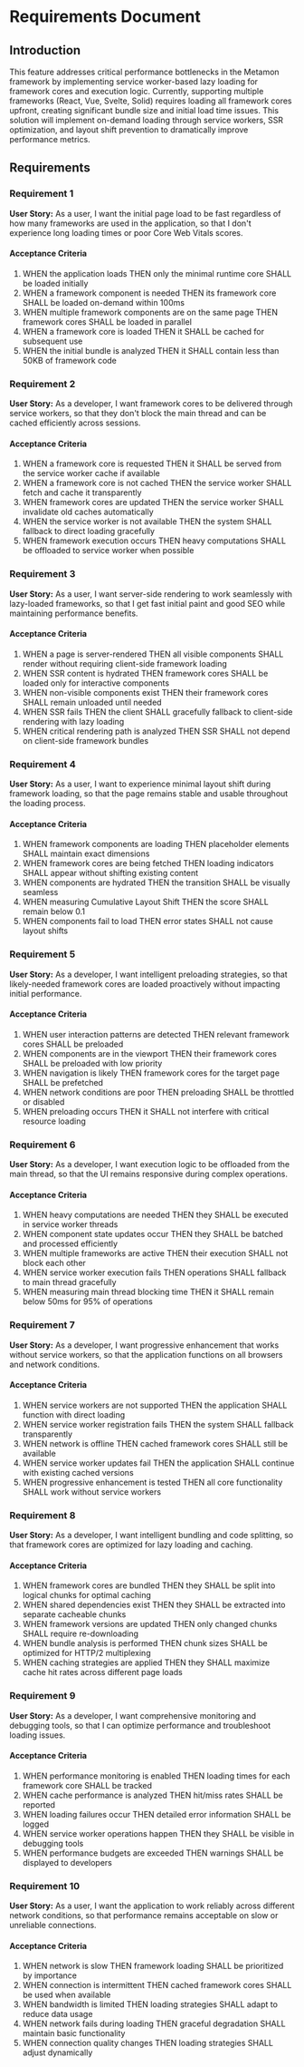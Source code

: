 # Requirements Document

## Introduction

This feature addresses critical performance bottlenecks in the Metamon framework by implementing service worker-based lazy loading for framework cores and execution logic. Currently, supporting multiple frameworks (React, Vue, Svelte, Solid) requires loading all framework cores upfront, creating significant bundle size and initial load time issues. This solution will implement on-demand loading through service workers, SSR optimization, and layout shift prevention to dramatically improve performance metrics.

## Requirements

### Requirement 1

**User Story:** As a user, I want the initial page load to be fast regardless of how many frameworks are used in the application, so that I don't experience long loading times or poor Core Web Vitals scores.

#### Acceptance Criteria

1. WHEN the application loads THEN only the minimal runtime core SHALL be loaded initially
2. WHEN a framework component is needed THEN its framework core SHALL be loaded on-demand within 100ms
3. WHEN multiple framework components are on the same page THEN framework cores SHALL be loaded in parallel
4. WHEN a framework core is loaded THEN it SHALL be cached for subsequent use
5. WHEN the initial bundle is analyzed THEN it SHALL contain less than 50KB of framework code

### Requirement 2

**User Story:** As a developer, I want framework cores to be delivered through service workers, so that they don't block the main thread and can be cached efficiently across sessions.

#### Acceptance Criteria

1. WHEN a framework core is requested THEN it SHALL be served from the service worker cache if available
2. WHEN a framework core is not cached THEN the service worker SHALL fetch and cache it transparently
3. WHEN framework cores are updated THEN the service worker SHALL invalidate old caches automatically
4. WHEN the service worker is not available THEN the system SHALL fallback to direct loading gracefully
5. WHEN framework execution occurs THEN heavy computations SHALL be offloaded to service worker when possible

### Requirement 3

**User Story:** As a user, I want server-side rendering to work seamlessly with lazy-loaded frameworks, so that I get fast initial paint and good SEO while maintaining performance benefits.

#### Acceptance Criteria

1. WHEN a page is server-rendered THEN all visible components SHALL render without requiring client-side framework loading
2. WHEN SSR content is hydrated THEN framework cores SHALL be loaded only for interactive components
3. WHEN non-visible components exist THEN their framework cores SHALL remain unloaded until needed
4. WHEN SSR fails THEN the client SHALL gracefully fallback to client-side rendering with lazy loading
5. WHEN critical rendering path is analyzed THEN SSR SHALL not depend on client-side framework bundles

### Requirement 4

**User Story:** As a user, I want to experience minimal layout shift during framework loading, so that the page remains stable and usable throughout the loading process.

#### Acceptance Criteria

1. WHEN framework components are loading THEN placeholder elements SHALL maintain exact dimensions
2. WHEN framework cores are being fetched THEN loading indicators SHALL appear without shifting existing content
3. WHEN components are hydrated THEN the transition SHALL be visually seamless
4. WHEN measuring Cumulative Layout Shift THEN the score SHALL remain below 0.1
5. WHEN components fail to load THEN error states SHALL not cause layout shifts

### Requirement 5

**User Story:** As a developer, I want intelligent preloading strategies, so that likely-needed framework cores are loaded proactively without impacting initial performance.

#### Acceptance Criteria

1. WHEN user interaction patterns are detected THEN relevant framework cores SHALL be preloaded
2. WHEN components are in the viewport THEN their framework cores SHALL be preloaded with low priority
3. WHEN navigation is likely THEN framework cores for the target page SHALL be prefetched
4. WHEN network conditions are poor THEN preloading SHALL be throttled or disabled
5. WHEN preloading occurs THEN it SHALL not interfere with critical resource loading

### Requirement 6

**User Story:** As a developer, I want execution logic to be offloaded from the main thread, so that the UI remains responsive during complex operations.

#### Acceptance Criteria

1. WHEN heavy computations are needed THEN they SHALL be executed in service worker threads
2. WHEN component state updates occur THEN they SHALL be batched and processed efficiently
3. WHEN multiple frameworks are active THEN their execution SHALL not block each other
4. WHEN service worker execution fails THEN operations SHALL fallback to main thread gracefully
5. WHEN measuring main thread blocking time THEN it SHALL remain below 50ms for 95% of operations

### Requirement 7

**User Story:** As a developer, I want progressive enhancement that works without service workers, so that the application functions on all browsers and network conditions.

#### Acceptance Criteria

1. WHEN service workers are not supported THEN the application SHALL function with direct loading
2. WHEN service worker registration fails THEN the system SHALL fallback transparently
3. WHEN network is offline THEN cached framework cores SHALL still be available
4. WHEN service worker updates fail THEN the application SHALL continue with existing cached versions
5. WHEN progressive enhancement is tested THEN all core functionality SHALL work without service workers

### Requirement 8

**User Story:** As a developer, I want intelligent bundling and code splitting, so that framework cores are optimized for lazy loading and caching.

#### Acceptance Criteria

1. WHEN framework cores are bundled THEN they SHALL be split into logical chunks for optimal caching
2. WHEN shared dependencies exist THEN they SHALL be extracted into separate cacheable chunks
3. WHEN framework versions are updated THEN only changed chunks SHALL require re-downloading
4. WHEN bundle analysis is performed THEN chunk sizes SHALL be optimized for HTTP/2 multiplexing
5. WHEN caching strategies are applied THEN they SHALL maximize cache hit rates across different page loads

### Requirement 9

**User Story:** As a developer, I want comprehensive monitoring and debugging tools, so that I can optimize performance and troubleshoot loading issues.

#### Acceptance Criteria

1. WHEN performance monitoring is enabled THEN loading times for each framework core SHALL be tracked
2. WHEN cache performance is analyzed THEN hit/miss rates SHALL be reported
3. WHEN loading failures occur THEN detailed error information SHALL be logged
4. WHEN service worker operations happen THEN they SHALL be visible in debugging tools
5. WHEN performance budgets are exceeded THEN warnings SHALL be displayed to developers

### Requirement 10

**User Story:** As a user, I want the application to work reliably across different network conditions, so that performance remains acceptable on slow or unreliable connections.

#### Acceptance Criteria

1. WHEN network is slow THEN framework loading SHALL be prioritized by importance
2. WHEN connection is intermittent THEN cached framework cores SHALL be used when available
3. WHEN bandwidth is limited THEN loading strategies SHALL adapt to reduce data usage
4. WHEN network fails during loading THEN graceful degradation SHALL maintain basic functionality
5. WHEN connection quality changes THEN loading strategies SHALL adjust dynamically
